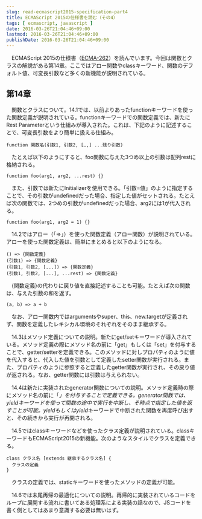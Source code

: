```yaml
---
slug: read-ecmascript2015-specification-part4
title: ECMAScript 2015の仕様書を読む（その4）
tags: [ ecmascript, javascript ]
date: 2016-03-26T21:04:46+09:00
lastmod: 2016-03-26T21:04:46+09:00
publishDate: 2016-03-26T21:04:46+09:00
---
```


　ECMAScript 2015の仕様書（[ECMA-262](http://www.ecma-international.org/publications/standards/Ecma-262.htm)）を読んでいます。今回は関数とクラスの解説がある第14章。ここではアロー関数やclassキーワード、関数のデフォルト値、可変長引数など多くの新機能が説明されている。

## 第14章


　関数とクラスについて。14.1では、以前よりあったfunctionキーワードを使った関数定義が説明されている。functionキーワードでの関数定義では、新たにRest Parameterという仕組みが導入された。これは、下記のように記述することで、可変長引数をより簡単に扱える仕組み。

```
function 関数名(引数1, 引数2, […,] ...残り引数)
```

　たとえば以下のようにすると、foo関数に与えた3つめ以上の引数は配列restに格納される。

```
function foo(arg1, arg2, ...rest) {}
```

　また、引数では新たにInitializerを使用できる。「引数=値」のように指定することで、その引数がundefinedだった場合、指定した値がセットされる。たとえば次の関数では、2つめの引数がundefinedだった場合、arg2には1が代入される。

```
function foo(arg1, arg2 = 1) {}
```

　14.2ではアロー（「=>」）を使った関数定義（アロー関数）が説明されている。アローを使った関数定義は、簡単にまとめると以下のようになる。

```
() => {関数定義}
(引数1) => {関数定義}
(引数1, 引数2, [...]) => {関数定義}
(引数1, 引数2, [...], ...rest) => {関数定義}
```

　{関数定義}の代わりに戻り値を直接記述することも可能。たとえば次の関数は、与えた引数の和を返す。

```
(a, b) => a + b
```

　なお、アロー関数内ではargumentsやsuper、this、new.targetが定義されず、関数を定義したレキシカル環境のそれぞれをそのまま継承する。

　14.3はメソッド定義についての説明。新たにget/setキーワードが導入されている。メソッド定義の際にメソッド名の前に「get」もしくは「set」を付与することで、getter/setterを定義できる。このメソッドに対しプロパティのように値を代入すると、代入した値を引数として定義したsetter関数が実行される。また、プロパティのように参照すると定義したgetter関数が実行され、その戻り値が返される。なお、getter関数には引数は与えられない。

　14.4は新たに実装されたgenerator関数についての説明。メソッド定義時の際にメソッド名の前に「*」を付与することで定義できる。generator関数では、yieldキーワードを使って関数の途中で実行を中断し、そ時点で指定した値を返すことが可能。yieldもしくはyield*キーワードで中断された関数を再度呼び出すと、その続きから実行が再開される。

　14.5ではclassキーワードなどを使ったクラス定義が説明されている。classキーワードもECMAScript2015の新機能。次のようなスタイルでクラスを定義できる。

```
class クラス名 [extends 継承するクラス名] {
  クラスの定義
}
```

　クラスの定義では、staticキーワードを使ったメソッドの定義が可能。

　14.6では末尾再帰の最適化についての説明。再帰的に実装されているコードをループに展開する流れに書いてある処理系による実装の話なので、JSコードを書く側としてはあまり意識する必要は無いはず。


